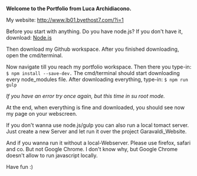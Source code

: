 **Welcome to the Portfolio from Luca Archidiacono.**

My website: http://www.lb01.byethost7.com/?i=1



Before you start with anything. Do you have node.js?
If you don't have it, download: [Node.js](https://nodejs.org/en/)

Then download my Github workspace.
After you finished downloading, open the cmd/terminal.

Now navigate till you reach my portfolio workspace.
Then there you type-in: `$ npm install --save-dev.`
The cmd/terminal should start downloading every node_modules file.
After downloading everything, type-in: `$ npm run gulp`

_If you have an error try once again, but this time in su root mode._

At the end, when everything is fine and downloaded, you should see now my page on your webscreen.

If you don't wanna use node.js/gulp you can also run a local tomact server.
Just create a new Server and let run it over the project Garavaldi_Website.

And if you wanna run it without a local-Webserver. Please use firefox, safari and co. But not Google Chrome.
I don't know why, but Google Chrome doesn't allow to run javascript locally.

Have fun :)
